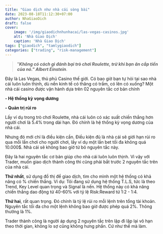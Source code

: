 ```yaml
---
title: "Giao dịch như nhà cái sòng bài"
date: 2023-08-18T11:12:30+07:00
author: NhaGiaoDich
draft: false
cover:
    image: '/img/giaodichnhunhacai/las-vegas-casinos.jpg'
    alt: 'Nhà Giao Dịch'
    caption: 'Nhà Giao Dịch'
tags: ["giaodich", "tamlygiaodich"]
categories: ["trading", "risk-management"]
---
```

> "**_Không có cách gì đánh bại trò chơi Roulette, trừ khi bạn ăn cắp tiền của nó." Albert Einstein_**.


Đây là Las Vegas, thủ phủ Casino thế giới. Có bao giờ bạn tự hỏi tại sao nhà cái luôn luôn thịnh, dù nền kinh tế có thăng có trầm, có lên có xuống? Một nhà cái casino được vận hành dựa trên 02 nguyên tắc cơ bản chính

**\- Hệ thống kỳ vọng dương**

**\- Quản trị rủi ro**

Lấy ví dụ trong trò chơi Roulette, nhà cái luôn có xác suất chiến thắng hơn người chơi là 5.4% trong dài hạn. Đó chính là hệ thống kỳ vọng dương của nhà cái. 

Nhưng đó mới chỉ là điều kiện cần. Điều kiện đủ là nhà cái sẽ giới hạn rủi ro qua mỗi lần chơi cho người chơi, lấy ví dụ một lần bet tối đa không quá 10.000$. Nhà cái sẽ không bao giờ từ bỏ nguyên tắc này.

Đây là hai nguyên tắc cơ bản giúp cho nhà cái luôn luôn thịnh. Vì vậy với Trader, muốn giao dịch thành công thì cũng phải bắt trước 2 nguyên tắc trên của nhà cái.

**Thứ nhất**, sử dụng đồ thị để giao dịch, tìm cho mình một hệ thống có khả năng có % chiến thắng. Ví dụ: Tôi đang sử dụng hệ thống T.L.S, tức là theo Trend, Key Level quan trọng và Signal là nến. Hệ thống này có khả năng chiến thắng dao động từ 40-60% với tỷ lệ Risk:Reward từ 1:2 - 1:4.

**Thứ hai**, rất quan trọng. Đó chính là tỷ lệ rủi ro mỗi lệnh trên tổng tài khoản. Nguyên tắc tối đa cho một lệnh không bao giờ được phép quá 2%. Thông thường là 1%.

Trader thành công là người áp dụng 2 nguyên tắc trên lặp đi lặp lại vô hạn theo thời gian, không lo sợ cũng không hưng phấn. Cứ như thế mà làm.